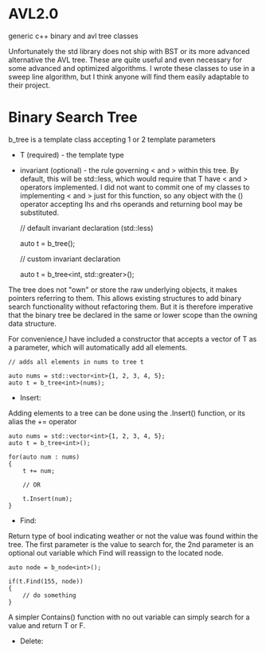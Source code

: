 # AVL2.0
generic c++ binary and avl tree classes

Unfortunately the std library does not ship with BST or its more advanced alternative the AVL tree. These are quite useful and even necessary for some advanced and optimized algorithms. I wrote these classes to use in a sweep line algorithm, but I think anyone will find them easily adaptable to their project.

# Binary Search Tree

b_tree is a template class accepting 1 or 2 template parameters

* T (required) - the template type

* invariant (optional) - the rule governing < and > within this  tree. By default, this will be std::less<T>, which would require that T have < and > operators implemented. I did not want to commit one of my classes to implementing < and > just for this function, so any object with the () operator accepting lhs and rhs operands and returning bool may be substituted. 

    // default invariant declaration (std::less<T>)

    auto t = b_tree<int>();

    // custom invariant declaration

    auto t = b_tree<int, std::greater<int>>();

The tree does not "own" or store the raw underlying objects, it makes pointers referring to them. This allows existing structures to add binary search functionality without refactoring them. But it is therefore imperative that the binary tree be declared in the same or lower scope than the owning data structure. 

For convenience,I have included a constructor that accepts a vector of T as a parameter, which will automatically add all elements. 

    // adds all elements in nums to tree t

    auto nums = std::vector<int>{1, 2, 3, 4, 5};
    auto t = b_tree<int>(nums);

* Insert: 

Adding elements to a tree can be done using the .Insert() function, or its alias the += operator

    auto nums = std::vector<int>{1, 2, 3, 4, 5};
    auto t = b_tree<int>();

    for(auto num : nums)
    {
        t += num;

        // OR

        t.Insert(num);
    }

* Find: 

Return type of bool indicating weather or not the value was found within the tree. The first parameter is the value to search for, the 2nd parameter is an optional out variable which Find will reassign to the located node.

    auto node = b_node<int>();
    
    if(t.Find(155, node))
    {
        // do something
    }

A simpler Contains() function with no out variable can simply search for a value and return T or F.

* Delete: 

